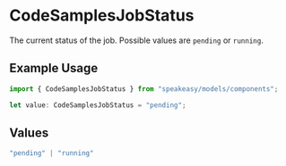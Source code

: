 # CodeSamplesJobStatus

The current status of the job. Possible values are `pending` or `running`.

## Example Usage

```typescript
import { CodeSamplesJobStatus } from "speakeasy/models/components";

let value: CodeSamplesJobStatus = "pending";
```

## Values

```typescript
"pending" | "running"
```